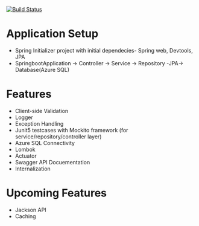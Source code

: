 [![Build Status](https://dev.azure.com/bahrinipun/demo-fullstack/_apis/build/status/springboot-backend?branchName=master)](https://dev.azure.com/bahrinipun/demo-fullstack/_build/latest?definitionId=48&branchName=master)

# Application Setup
- Spring Initializer project with initial dependecies- Spring web, Devtools, JPA
- SpringbootApplication -> Controller -> Service -> Repository -JPA-> Database(Azure SQL)

# Features
- Client-side Validation
- Logger
- Exception Handling
- Junit5 testcases with Mockito framework (for service/repository/controller layer)
- Azure SQL Connectivity
- Lombok
- Actuator
- Swagger API Docuementation
- Internalization

# Upcoming Features
- Jackson API
- Caching
  
